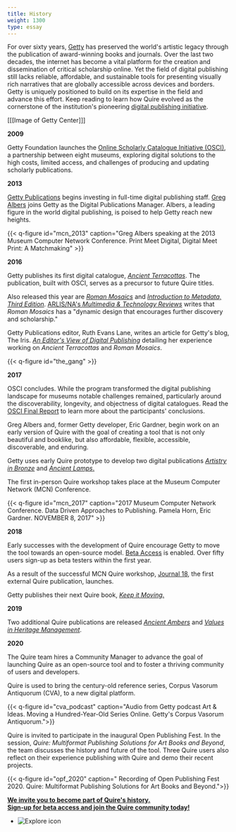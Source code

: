 ```yaml
---
title: History
weight: 1300
type: essay
---
```


For over sixty years, [Getty](https://www.getty.edu/) has preserved the world's artistic legacy through the publication of award-winning books and journals. Over the last two decades, the internet has become a vital platform for the creation and dissemination of critical scholarship online. Yet the field of digital publishing still lacks reliable, affordable, and sustainable tools for presenting visually rich narratives that are globally accessible across devices and borders. Getty is uniquely positioned to build on its expertise in the field and advance this effort. Keep reading to learn how Quire evolved as the cornerstone of the institution's pioneering [digital publishing initiative](https://www.getty.edu/publications/digital/index.html).

[[[Image of Getty Center]]]

**2009**

Getty Foundation launches the [Online Scholarly Catalogue Initiative (OSCI)](http://www.oscitoolkit.org/), a partnership between eight museums, exploring digital solutions to the high costs, limited access, and challenges of producing and updating scholarly publications.

**2013**

[Getty Publications](https://www.getty.edu/publications) begins investing in full-time digital publishing staff.
[Greg Albers](https://geealbers.net/) joins Getty as the Digital Publications Manager. Albers, a leading figure in the world digital publishing, is poised to help Getty reach new heights.

{{< q-figure id="mcn_2013" caption="Greg Albers speaking at the 2013 Museum Computer Network Conference. Print Meet Digital, Digital Meet Print: A Matchmaking" >}}

**2016**

Getty publishes its first digital catalogue, [*Ancient Terracottas*](https://www.getty.edu/publications/terracottas/). The publication,  built with OSCI, serves as a precursor to future Quire titles.

Also released this year are [*Roman Mosaics*](https://www.getty.edu/publications/romanmosaics/) and [*Introduction to Metadata, Third Edition*](https://www.getty.edu/publications/intrometadata/). [ARLIS/NA's *Multimedia & Technology Reviews*](https://arlisna.org/publications/multimedia-technology-reviews/1025-roman-mosaics-in-the-j-paul-getty-museum) writes that *Roman Mosaics* has a "dynamic design that encourages further discovery and scholarship."

Getty Publications editor, Ruth Evans Lane, writes an article for Getty's blog, The Iris. [*An Editor's View of Digital Publishing*](http://blogs.getty.edu/iris/an-editors-view-of-digital-publishing/) detailing her experience working on *Ancient Terracottas* and *Roman Mosaics*.

{{< q-figure id="the_gang" >}}

**2017**

OSCI concludes. While the program transformed the digital publishing landscape for museums notable challenges remained, particularly around the discoverability, longevity, and objectness of digital catalogues. Read the [OSCI Final Report](https://www.getty.edu/publications/osci-report/remaining-challenges/) to learn more about the participants' conclusions.

Greg Albers and, former Getty developer, Eric Gardner, begin work on an early version of Quire with the goal of creating a tool that is not only beautiful and booklike, but also affordable, flexible, accessible, discoverable, and enduring.

Getty uses early Quire prototype to develop two digital publications [*Artistry in Bronze*](https://www.getty.edu/publications/artistryinbronze/index.html) and [*Ancient Lamps*.](https://www.getty.edu/publications/ancientlamps/)

The first in-person Quire workshop takes place at the Museum Computer Network (MCN) Conference.

{{< q-figure id="mcn_2017" caption="2017 Museum Computer Network Conference. Data Driven Approaches to Publishing. Pamela Horn, Eric Gardner. NOVEMBER 8, 2017" >}}

**2018**

Early successes with the development of Quire encourage Getty to move the tool towards an open-source model. [Beta Access](/request-access/beta-access) is enabled. Over fifty users sign-up as beta testers within the first year.

As a result of the successful MCN Quire workshop, [Journal 18](http://www.journal18.org/issue5_williams/about/), the first external Quire publication, launches.

Getty publishes their next Quire book, [*Keep it Moving*.](https://www.getty.edu/publications/keepitmoving/)

**2019**

Two additional Quire publications are released [*Ancient Ambers*](https://www.getty.edu/publications/ambers/) and [*Values in Heritage Management*](https://www.getty.edu/publications/heritagemanagement/).

**2020**

The Quire team hires a Community Manager to advance the goal of launching Quire as an open-source tool and to foster a thriving community of users and developers.

Quire is used to bring the century-old reference series, Corpus Vasorum Antiquorum (CVA), to a new digital platform.

{{< q-figure id="cva_podcast" caption="Audio from Getty podcast Art & Ideas. Moving a Hundred-Year-Old Series Online. Getty's Corpus Vasorum Antiquorum.">}}

Quire is invited to participate in the inaugural Open Publishing Fest. In the session, *Quire: Multiformat Publishing Solutions for Art Books and Beyond*, the team discusses the history and future of the tool. Three Quire users also reflect on their experience publishing with Quire and demo their recent projects.

{{< q-figure id="opf_2020" caption=" Recording of Open Publishing Fest 2020. Quire: Multiformat Publishing Solutions for Art Books and Beyond.">}}

<div class="action-button-center">

[**We invite you to become part of Quire's history. <br> Sign-up for beta access and join the Quire community today!**](/request-access/beta-access/)
</div>

<div class="feature-cards">

- ![Explore icon](/img/illustrations/undraw_community_8nwl.png)
</div>
